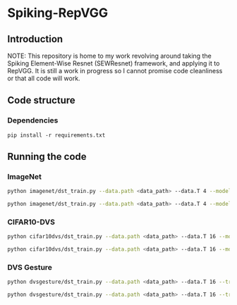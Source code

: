 # Spiking-RepVGG
## Introduction
NOTE: This repository is home to my work revolving around taking the Spiking Element-Wise Resnet (SEWResnet) framework, and applying it to RepVGG. It is still a work in progress so I cannot promise code cleanliness or that all code will work.
## Code structure

### Dependencies
```shell
pip install -r requirements.txt
```

## Running the code
### ImageNet
```bash
python imagenet/dst_train.py --data.path <data_path> --data.T 4 --model.arch SRepVGG_A0 --model.cupy --lr.lr 0.01 --optim.weight_decay 0.0005 --logging.tag <tag>
```

```bash
python imagenet/dst_train.py --data.path <data_path> --data.T 4 --model.arch SRepVGG_A0 --model.cupy --model.conversion --model.conversion_set_y --lr.lr 0.01 --optim.weight_decay 0.0005 --logging.tag <tag>
```

### CIFAR10-DVS
```bash
python cifar10dvs/dst_train.py --data.path <data_path> --data.T 16 --model.arch SRepVGG_N1 --model.cupy --lr.lr 0.005 --optim.weight_decay 0.0005 --logging.tag <tag>
```

```bash
python cifar10dvs/dst_train.py --data.path <data_path> --data.T 16 --model.arch SRepVGG_N1 --model.cupy --model.conversion --model.conversion_set_y --lr.lr 0.005 --optim.weight_decay 0.0005 --logging.tag <tag>
```

### DVS Gesture
```bash
python dvsgesture/dst_train.py --data.path <data_path> --data.T 16 --training.T_train 12 --model.arch SRepVGG_N0 --model.cupy --lr.lr 0.01 --optim.weight_decay 0.0005 --logging.tag <tag>
```

```bash
python dvsgesture/dst_train.py --data.path <data_path> --data.T 16 --training.T_train 12 --model.arch SRepVGG_N0 --model.cupy --model.conversion --model.conversion_set_y --lr.lr 0.01 --optim.weight_decay 0.0005 --logging.tag <tag>
```